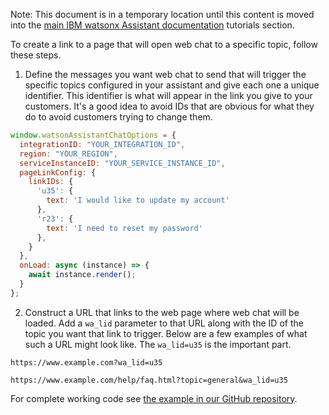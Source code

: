 Note: This document is in a temporary location until this content is moved into the [main IBM watsonx Assistant documentation](https://cloud.ibm.com/docs/watson-assistant?topic=watson-assistant-web-chat-overview) tutorials section.

To create a link to a page that will open web chat to a specific topic, follow these steps.

1. Define the messages you want web chat to send that will trigger the specific topics configured in your assistant and give each one a unique identifier. This identifier is what will appear in the link you give to your customers. It's a good idea to avoid IDs that are obvious for what they do to avoid customers trying to change them.

```javascript
window.watsonAssistantChatOptions = {
  integrationID: "YOUR_INTEGRATION_ID",
  region: "YOUR_REGION",
  serviceInstanceID: "YOUR_SERVICE_INSTANCE_ID",
  pageLinkConfig: {
    linkIDs: {
      'u35': {
        text: 'I would like to update my account'
      },
      'r23': {
        text: 'I need to reset my password'
      },
    }
  },
  onLoad: async (instance) => {
    await instance.render();
  }
};
```

2. Construct a URL that links to the web page where web chat will be loaded. Add a `wa_lid` parameter to that URL along with the ID of the topic you want that link to trigger. Below are a few examples of what such a URL might look like. The `wa_lid=u35` is the important part.

```
https://www.example.com?wa_lid=u35
```
```
https://www.example.com/help/faq.html?topic=general&wa_lid=u35
```

For complete working code see [the example in our GitHub repository](https://github.com/watson-developer-cloud/assistant-toolkit/tree/master/integrations/webchat/examples/deep-linking).